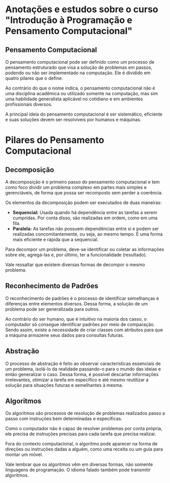 # Anotações e estudos sobre o curso "Introdução à Programação e Pensamento Computacional"

## Pensamento Computacional

O pensamento computacional pode ser definido como um processo de pensamento estruturado que visa a solução de problemas em passos, podendo ou não ser implementado na computação. Ele é dividido em quatro pilares que o define.

Ao contrário do que o nome indica, o pensamento computacional não é uma disciplina acadêmica ou utilizado somente na computação, mas sim uma habilidade generalista aplicável no cotidiano e em ambientes profissionais diversos.

A principal ideia do pensamento computacional é ser sistemático, eficiente e suas soluções devem ser resolvíveis por humanos e máquinas.

# Pilares do Pensamento Computacional

## Decomposição

A decomposição é o primeiro passo do pensamento computacional e tem como foco dividir um problema complexo em partes mais simples e gerenciáveis, de forma que possa ser recomposto sem perder a coerência.

Os elementos da decomposição podem ser executados de duas maneiras:

 - **Sequencial:** Usada quando há dependência entre as tarefas a serem cumpridas. Por conta disso, são realizadas em ordem, como em uma fila.
 - **Paralela:** As tarefas não possuem dependências entre si e podem ser realizadas concomitantemente, ou seja, ao mesmo tempo. É uma forma mais eficiente e rápida que a sequencial.

Para decompor um problema, deve-se identificar ou coletar as informações sobre ele, agregá-las e, por último, ter a funcionalidade (resultado).

Vale ressaltar que existem diversas formas de decompor o mesmo problema.

## Reconhecimento de Padrões

O reconhecimento de padrões é o processo de identificar semelhanças e diferenças entre elementos diversos. Dessa forma, a solução de um problema pode ser generalizada para outros.

Ao contrário do ser humano, que é intuitivo na maioria dos casso, o computador só consegue identificar padrões por meio de comparação. Sendo assim, existe a necessidade de criar classes com atributos para que a máquina armazene seus dados para consultas futuras.

## Abstração

O processo de abstração é feito ao observar características essenciais de um problema, isolá-lo da realidade passando-o para o mundo das ideias e então generalizar o caso. Dessa forma, é possível descartar informações irrelevantes, otimizar a tarefa em específico e até mesmo reutilizar a solução para situações futuras e semelhantes à mesma.

## Algoritmos
Os algoritmos são processos de resolução de problemas realizados passo a passo com instruções bem determinadas e específicas.

Como o computador não é capaz de resolver problemas por conta própria, ele precisa de instruções precisas para cada tarefa que precisa realizar.

Fora do contexto computacional, o algoritmo pode aparecer na forma de direções ou instruções dadas a alguém, como uma receita ou um guia para montar um móvel.

Vale lembrar que os algoritmos vêm em diversas formas, não somente linguagens de programação. O idioma falado também pode transmitir algoritmos.